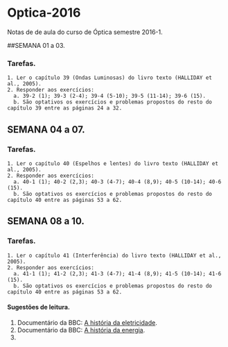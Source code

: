 # Optica-2016
Notas de de aula do curso de Óptica semestre 2016-1.

##SEMANA 01 a 03.

### Tarefas.
    1. Ler o capítulo 39 (Ondas Luminosas) do livro texto (HALLIDAY et al., 2005).
    2. Responder aos exercícios:
      a. 39-2 (1); 39-3 (2-4); 39-4 (5-10); 39-5 (11-14); 39-6 (15).
      b. São optativos os exercícios e problemas propostos do resto do capítulo 39 entre as páginas 24 a 32. 
      
## SEMANA 04 a 07.

### Tarefas.
    1. Ler o capítulo 40 (Espelhos e lentes) do livro texto (HALLIDAY et al., 2005).
    2. Responder aos exercícios:
      a. 40-1 (1); 40-2 (2,3); 40-3 (4-7); 40-4 (8,9); 40-5 (10-14); 40-6 (15).
      b. São optativos os exercícios e problemas propostos do resto do capítulo 40 entre as páginas 53 a 62.
      
## SEMANA 08 a 10.

### Tarefas.
    1. Ler o capítulo 41 (Interferência) do livro texto (HALLIDAY et al., 2005).
    2. Responder aos exercícios:
      a. 41-1 (1); 41-2 (2,3); 41-3 (4-7); 41-4 (8,9); 41-5 (10-14); 41-6 (15).
      b. São optativos os exercícios e problemas propostos do resto do capítulo 40 entre as páginas 53 a 62.



#### Sugestões de leitura.
  1. Documentário da BBC: [A história da eletricidade](https://www.youtube.com/watch?v=8NN880JDP8M).
  2. Documentário da BBC: [A história da energia](https://www.youtube.com/watch?v=D8BOEXtiyzI).
  3. 
